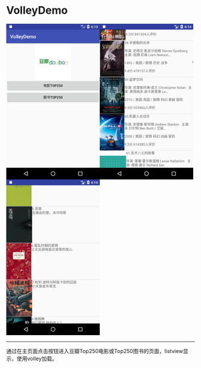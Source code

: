 # VolleyDemo
<img src="https://github.com/jason63/VolleyDemo/blob/master/screenshot/main.png" width = "250"  alt="main" align=left />
<img src="https://github.com/jason63/VolleyDemo/blob/master/screenshot/movie.png" width = "250"  alt="main" align=left />
<img src="https://github.com/jason63/VolleyDemo/blob/master/screenshot/book.png" width = "250"  alt="main"  />

***
通过在主页面点击按钮进入豆瓣Top250电影或Top250图书的页面，listview显示，使用volley加载。
